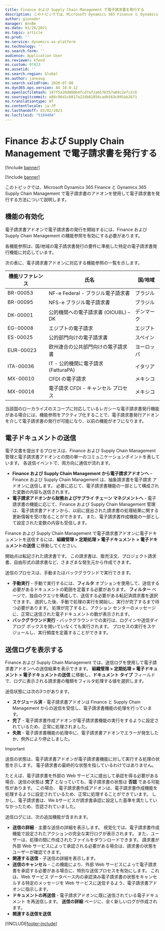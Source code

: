 ```yaml
---
title: Finance および Supply Chain Management で電子請求書を発行する
description: このトピックでは、Microsoft Dynamics 365 Finance と Dynamics 365 Supply Chain Management で電子請求書のアドオンを使用して電子請求書を発行する方法について説明します。
author: gionoder
manager: AnnBe
ms.date: 01/28/2021
ms.topic: article
ms.prod: ''
ms.service: dynamics-ax-platform
ms.technology: ''
ms.search.form: ''
audience: Application User
ms.reviewer: kfend
ms.custom: 97423
ms.assetid: ''
ms.search.region: Global
ms.author: janeaug
ms.search.validFrom: 2020-07-08
ms.dyn365.ops.version: AX 10.0.12
ms.openlocfilehash: 187f5a20d088b4fcd7af2a6576357a69c2efc2c6
ms.sourcegitcommit: e88c96d1cb817a22db81856cadb563c095ab2671
ms.translationtype: HT
ms.contentlocale: ja-JP
ms.lasthandoff: 02/02/2021
ms.locfileid: "5104404"
---
```

# <a name="issue-electronic-invoices-in-finance-and-supply-chain-management"></a>Finance および Supply Chain Management で電子請求書を発行する

[!include [banner](../includes/banner.md)]

[!include [banner](../includes/preview-banner.md)]

このトピックでは、Microsoft Dynamics 365 Finance と Dynamics 365 Supply Chain Management で電子請求書のアドオンを使用して電子請求書を発行する方法について説明します。


## <a name="feature-activation"></a>機能の有効化

電子請求書アドオンで電子請求書の発行を開始するには、Finance および Supply Chain Management の機能参照を有効にする必要があります。

各機能参照は、国/地域の電子請求書発行の要件に準拠した特定の電子請求書発行機能に対応しています。

次の表に、電子請求書アドオンに対応する機能参照の一覧を示します。

| 機能リファレンス | 氏名                                              | 国/地域 |
|-------------------|---------------------------------------------------|----------------|
| BR-00053          | NF-e Federal - ブラジル電子請求書       | ブラジル         |
| BR-00095          | NFS-e ブラジル電子請求書               | ブラジル         |
| DK-00001          | 公的機関への電子請求書 (OIOUBL) – DK    | デンマーク        |
| EG-00008          | エジプトの電子請求                             | エジプト          |
| ES-00025          | 公的部門向けの電子請求書           | スペイン          |
| EUR-00023         | 欧州連合の公共部門向けの電子請求書       | ヨーロッパ         |
| ITA-00036         | IT - 公的機関に電子請求 (FatturaPA) | イタリア          |
| MX-00010          | CFDI の電子請求                                  | メキシコ         |
| MX-00016          | 電子請求 CFDI - キャンセル プロセス           | メキシコ         |

当該国のローカライズのスコープに対応しているレガシーな電子請求書発行機能がある場合には、機能参照をアクティブ化することで、電子請求書発行アドオンを介して電子請求書の発行が可能になり、以前の機能がオフになります。

## <a name="submit-electronic-documents"></a>電子ドキュメントの送信

電子文書を提出するプロセスは、Finance および Supply Chain Management 管理と電子請求書アドオンとの間の単一のコミュニケーションポイントを表しています。 各送信イベントで、両方向に通信が流れます。

- **Finance および Supply Chain Management から電子請求アドオンへ** – Finance および Supply Chain Management は、抽象請求書を電子請求 アドオンに送信します。 必要に応じて、電子請求書機能の一部として構成された変数の内容も送信されます。
- **電子請求アドオンから財務およびサプライ チェーン マネジメントへ** - 電子請求書の機能に応じて、Finance および Supply Chain Management 管理は、電子請求書アドオンから、以前に提出された請求書の処理結果に関する更新情報を受け取ることができます。 また、電子請求書作成機能の一部として設定された変数の内容も受信します。

Finance および Supply Chain Management で電子請求書アドオンに電子ドキュメントを送信するには、**組織管理 &gt; 定期処理 &gt; 電子ドキュメント &gt; 電子ドキュメントの送信** に移動してください。

開始点は転記された請求書です。 この請求書は、販売注文、プロジェクト請求書、自由形式の請求書など、さまざまな発生元から作成できます。

送信のプロセスは、手動またはバックグラウンドで実行できます。

- **手動実行** - 手動で実行するには、**フィルタ** オプションを使用して、送信する必要があるドキュメントの範囲を定義する必要があります。 **フィルター** ページで、独自のクエリを構成して、送信する必要がある転記済請求書を選択できます。 選択した後、手動で処理の実行を開始し、実行が完了するまで待つ必要があります。 処理が完了すると、アクション センターのメッセージに、正常に送信された電子ドキュメントの数が表示されます。
- **バックグラウンド実行** - バックグラウンドでの実行は、ログインや送信ダイアログ ボックスを開いていなくても実行されます。 プロセスの実行をスケジュールし、実行頻度を定義することができます。

## <a name="view-the-submission-logs"></a>送信ログを表示する

Finance および Supply Chain Management では、送信ログを使用して電子請求書アドオンへの送信結果を表示できます。 **組織管理 &gt; 定期処理 &gt; 電子ドキュメント &gt; 電子ドキュメントの送信** に移動し、**ドキュメント タイプ** フィールドで、ログに表示される請求書の種類をフィルタ処理する値を選択します。

送信状態には次の3つがあります。

- **スケジュール済** - 電子請求書アドオンは Finance と Supply Chain Management からの送信を受信し、電子請求書機能の処理を行っています。
- **完了** - 電子請求書作成アドオンが電子請求書機能の実行をするように設定されているため、正常に処理されました。
- **失敗** - 電子請求書機能の処理中に、電子請求書アドオンでエラーが発生したか、例外により停止しました。

> [!IMPORTANT]
> 送信の状態は、電子請求書アドオンが電子請求書機能に対して実行する処理の状態を示します。 電子請求書の最終的な状態を指しているわけではありません。
>
> たとえば、電子請求書を外部の Web サービスに提出して承認を得る必要がある場合、送信の状態は **完了** となっていても、電子請求書の状態は **否認** である可能性があります。 この場合、 電子請求書作成アドオンは、電子請求書作成機能を処理するように設定されているため、正常に処理することができています。 しかし、電子請求書は、We bサービスが請求書承認に設定した基準を満たしていなかったため、否認されていました。

送信ログには、次の追加機能が含まれます。

- **送信の詳細** - 主要な送信の詳細を表示します。 視覚化では、電子請求書作成機能で設定されたアクションの完全な実行ログが表示されます。 また、ユーザーは、処理の間に作成されたファイルをダウンロードできます。 請求書が外部 Web サービスによって承認される必要がある場合は、請求書の状態をユーザーが確認できます。
- **関連する送信** - 子送信の詳細を表示します。
- **送信のキャンセル** - この機能により、外部 Web サービスによって電子請求書を承認する必要がある場合に、特別な送信プロセスを有効にします。 これは、Web サービス データベース内の承認済み電子請求書の状態をキャンセルする特定のメッセージを Web サービスに送信するよう、電子請求書アドオンに指示します。
- **ドキュメントの再送信** - 電子請求アドオンに既に送信されている電子ドキュメント を再送信します。 **送信の詳細** ページに、全く新しいログが作成されます。
- **関連する送信を送信**


[!INCLUDE[footer-include](../../includes/footer-banner.md)]